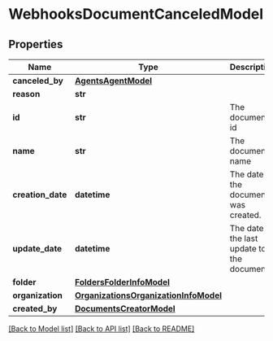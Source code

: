 # WebhooksDocumentCanceledModel

## Properties
Name | Type | Description | Notes
------------ | ------------- | ------------- | -------------
**canceled_by** | [**AgentsAgentModel**](AgentsAgentModel.md) |  | [optional] 
**reason** | **str** |  | [optional] 
**id** | **str** | The document&#x27;s id | [optional] 
**name** | **str** | The document&#x27;s name | [optional] 
**creation_date** | **datetime** | The date the document was created. | [optional] 
**update_date** | **datetime** | The date of the last update to the document. | [optional] 
**folder** | [**FoldersFolderInfoModel**](FoldersFolderInfoModel.md) |  | [optional] 
**organization** | [**OrganizationsOrganizationInfoModel**](OrganizationsOrganizationInfoModel.md) |  | [optional] 
**created_by** | [**DocumentsCreatorModel**](DocumentsCreatorModel.md) |  | [optional] 

[[Back to Model list]](../README.md#documentation-for-models) [[Back to API list]](../README.md#documentation-for-api-endpoints) [[Back to README]](../README.md)

